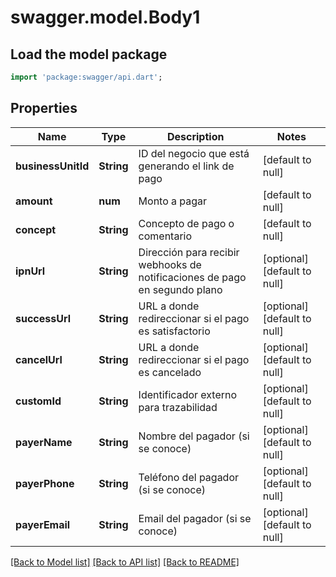 # swagger.model.Body1

## Load the model package
```dart
import 'package:swagger/api.dart';
```

## Properties
Name | Type | Description | Notes
------------ | ------------- | ------------- | -------------
**businessUnitId** | **String** | ID del negocio que está generando el link de pago | [default to null]
**amount** | **num** | Monto a pagar | [default to null]
**concept** | **String** | Concepto de pago o comentario | [default to null]
**ipnUrl** | **String** | Dirección para recibir webhooks de notificaciones de pago en segundo plano | [optional] [default to null]
**successUrl** | **String** | URL a donde redireccionar si el pago es satisfactorio | [optional] [default to null]
**cancelUrl** | **String** | URL a donde redireccionar si el pago es cancelado | [optional] [default to null]
**customId** | **String** | Identificador externo para trazabilidad | [optional] [default to null]
**payerName** | **String** | Nombre del pagador (si se conoce) | [optional] [default to null]
**payerPhone** | **String** | Teléfono del pagador (si se conoce) | [optional] [default to null]
**payerEmail** | **String** | Email del pagador (si se conoce) | [optional] [default to null]

[[Back to Model list]](../README.md#documentation-for-models) [[Back to API list]](../README.md#documentation-for-api-endpoints) [[Back to README]](../README.md)


